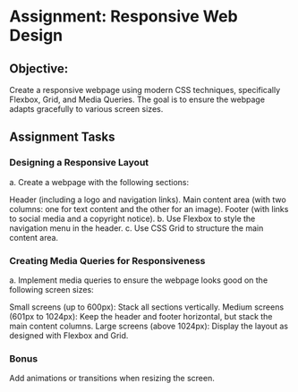 # Assignment: Responsive Web Design

## Objective:
Create a responsive webpage using modern CSS techniques, specifically Flexbox, Grid, and Media Queries. The goal is to ensure the webpage adapts gracefully to various screen sizes.

## Assignment Tasks

### Designing a Responsive Layout
a. Create a webpage with the following sections:

Header (including a logo and navigation links).
Main content area (with two columns: one for text content and the other for an image).
Footer (with links to social media and a copyright notice).
b. Use Flexbox to style the navigation menu in the header.
c. Use CSS Grid to structure the main content area.

### Creating Media Queries for Responsiveness
a. Implement media queries to ensure the webpage looks good on the following screen sizes:

Small screens (up to 600px): Stack all sections vertically.
Medium screens (601px to 1024px): Keep the header and footer horizontal, but stack the main content columns.
Large screens (above 1024px): Display the layout as designed with Flexbox and Grid.

### Bonus

Add animations or transitions when resizing the screen.
